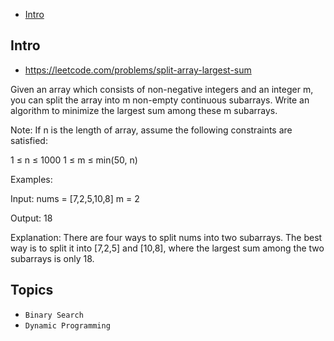 - [Intro](#intro)

## Intro

- https://leetcode.com/problems/split-array-largest-sum

Given an array which consists of non-negative integers and an integer m, you can split the array into m non-empty continuous subarrays. Write an algorithm to minimize the largest sum among these m subarrays.

Note:
If n is the length of array, assume the following constraints are satisfied:

1 ≤ n ≤ 1000
1 ≤ m ≤ min(50, n)

Examples: 

Input:
nums = [7,2,5,10,8]
m = 2

Output:
18

Explanation:
There are four ways to split nums into two subarrays.
The best way is to split it into [7,2,5] and [10,8],
where the largest sum among the two subarrays is only 18.



## Topics

- `Binary Search`
- `Dynamic Programming`


